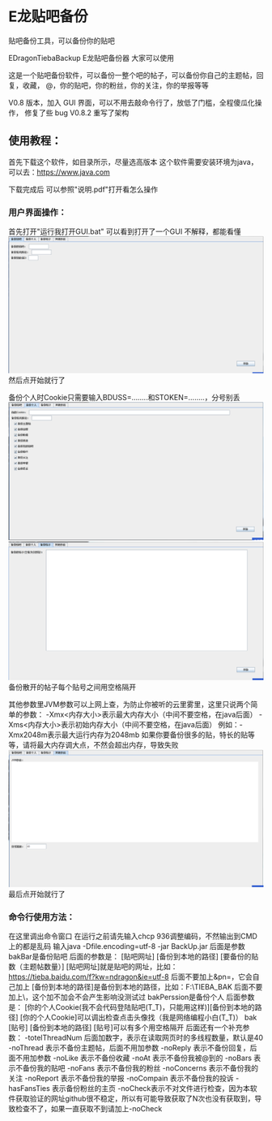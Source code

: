 # E龙贴吧备份
贴吧备份工具，可以备份你的贴吧

EDragonTiebaBackup
E龙贴吧备份器
大家可以使用

这是一个贴吧备份软件，可以备份一整个吧的帖子，可以备份你自己的主题帖，回复，收藏，
@，你的贴吧，你的粉丝，你的关注，你的举报等等

V0.8 版本，加入 GUI 界面，可以不用去敲命令行了，放低了门槛，全程傻瓜化操作，
修复了些 bug
V0.8.2 重写了架构

## 使用教程：
首先下载这个软件，如目录所示，尽量选高版本
这个软件需要安装环境为java，可以去：https://www.java.com

下载完成后
可以参照"说明.pdf"打开看怎么操作

### 用户界面操作：
首先打开"运行我打开GUI.bat"
可以看到打开了一个GUI
不解释，都能看懂
![<图片加载失败>](describeFiles/tieba1.png)
然后点开始就行了

备份个人时Cookie只需要输入BDUSS=……..和STOKEN=……..，分号别丢
![<图片加载失败>](describeFiles/tieba2.png)
![<图片加载失败>](describeFiles/tieba3.png)
备份散开的帖子每个贴号之间用空格隔开

其他参数里JVM参数可以上网上查，为防止你被听的云里雾里，这里只说两个简单的参数：
	-Xmx<内存大小>表示最大内存大小（中间不要空格，在java后面）
	-Xms<内存大小>表示初始内存大小（中间不要空格，在java后面）
	例如：-Xmx2048m表示最大运行内存为2048mb
如果你要备份很多的贴，特长的贴等等，请将最大内存调大点，不然会超出内存，导致失败
![<图片加载失败>](describeFiles/tieba4.png)
最后点开始就行了

### 命令行使用方法：
在这里调出命令窗口
在运行之前请先输入chcp 936调整编码，不然输出到CMD上的都是乱码
输入java -Dfile.encoding=utf-8 -jar BackUp.jar
   后面是参数
       bakBar是备份贴吧
            后面的参数是：
            [贴吧网址] [备份到本地的路径] [要备份的贴数（主题帖数量）]
            [贴吧网址]就是贴吧的网址，比如：https://tieba.baidu.com/f?kw=ndragon&ie=utf-8
                 后面不要加上&pn=，它会自己加上
            [备份到本地的路径]是备份到本地的路径，比如：F:\TIEBA_BAK
                 后面不要加上\，这个加不加会不会产生影响没测试过
       bakPerssion是备份个人
            后面参数是：
            [你的个人Cookie(我不会代码登陆贴吧(T_T)，只能用这样)][备份到本地的路径]
                 [你的个人Cookie]可以调出检查点击头像找（我是网络编程小白(T_T)）
       bak
            [贴号] [备份到本地的路径]
                 [贴号]可以有多个用空格隔开
       后面还有一个补充参数：
            -totelThreadNum 后面加数字，表示在读取网页时的多线程数量，默认是40
            -noThread 表示不备份主题帖，后面不用加参数
            -noReply 表示不备份回复，后面不用加参数
			-noLike 表示不备份收藏
			-noAt 表示不备份我被@到的
			-noBars 表示不备份我的贴吧
			-noFans 表示不备份我的粉丝
			-noConcerns 表示不备份我的关注
			-noReport 表示不备份我的举报
			-noCompain 表示不备份我的投诉
			-hasFansTies 表示备份粉丝的主页
	-noCheck表示不对文件进行检查，因为本软件获取验证的网址github很不稳定，所以有可能导致获取了N次也没有获取到，导致检查不了，如果一直获取不到请加上-noCheck

